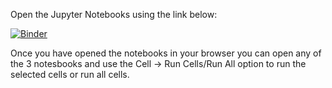Open the Jupyter Notebooks using the link below:

[![Binder](https://mybinder.org/badge.svg)](https://mybinder.org/v2/gh/mchaharbaghi/jupyter_notebooks/master)

Once you have opened the notebooks in your browser you can open any of the 3 notesbooks and use the Cell -> Run Cells/Run All option to run the selected cells or run all cells.
